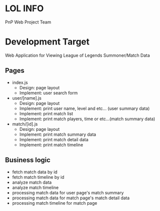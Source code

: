 # LOL INFO

PnP Web Project Team

# Development Target

Web Application for Viewing League of Legends Summoner/Match Data

## Pages

* index.js
    * Design: page layout
    * Implement: user search form
* user/\[name\].js
    * Design: page layout
    * Implement: print user name, level and etc... (user summary data)
    * Implement: print match list
    * Implement: print match players, time or etc...(match summary data)
* match/\[id\].js
    * Design: page layout
    * Implement: print match summary data
    * Implement: print match detail data
    * Implement: print match timeline

## Business logic

* fetch match data by id
* fetch match timeline by id
* analyze match data
* analyze match timeline
* processing match data for user page's match summary
* processing match data for match page's match detail data
* processing match timeline for match page
